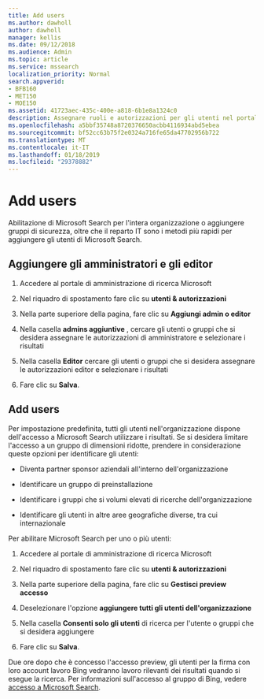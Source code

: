 ```yaml
---
title: Add users
ms.author: dawholl
author: dawholl
manager: kellis
ms.date: 09/12/2018
ms.audience: Admin
ms.topic: article
ms.service: mssearch
localization_priority: Normal
search.appverid:
- BFB160
- MET150
- MOE150
ms.assetid: 41723aec-435c-400e-a818-6b1e8a1324c0
description: Assegnare ruoli e autorizzazioni per gli utenti nel portale di amministrazione di ricerca Microsoft, redattori e gli amministratori
ms.openlocfilehash: a5bbf35748a8720376650acbb4116934abd5ebea
ms.sourcegitcommit: bf52cc63b75f2e0324a716fe65da47702956b722
ms.translationtype: MT
ms.contentlocale: it-IT
ms.lasthandoff: 01/18/2019
ms.locfileid: "29378882"
---
```

# <a name="add-users"></a>Add users

Abilitazione di Microsoft Search per l'intera organizzazione o aggiungere gruppi di sicurezza, oltre che il reparto IT sono i metodi più rapidi per aggiungere gli utenti di Microsoft Search.
  
## <a name="add-admins-and-editors"></a>Aggiungere gli amministratori e gli editor

1. Accedere al portale di amministrazione di ricerca Microsoft
    
2. Nel riquadro di spostamento fare clic su **utenti &amp; autorizzazioni**
    
3. Nella parte superiore della pagina, fare clic su **Aggiungi admin o editor**
    
4. Nella casella **admins aggiuntive** , cercare gli utenti o gruppi che si desidera assegnare le autorizzazioni di amministratore e selezionare i risultati 
    
5. Nella casella **Editor** cercare gli utenti o gruppi che si desidera assegnare le autorizzazioni editor e selezionare i risultati 
    
6. Fare clic su **Salva**.
    
## <a name="add-users"></a>Add users

Per impostazione predefinita, tutti gli utenti nell'organizzazione dispone dell'accesso a Microsoft Search utilizzare i risultati. Se si desidera limitare l'accesso a un gruppo di dimensioni ridotte, prendere in considerazione queste opzioni per identificare gli utenti:
  
- Diventa partner sponsor aziendali all'interno dell'organizzazione
    
- Identificare un gruppo di preinstallazione
    
- Identificare i gruppi che si volumi elevati di ricerche dell'organizzazione
    
- Identificare gli utenti in altre aree geografiche diverse, tra cui internazionale
    
Per abilitare Microsoft Search per uno o più utenti:
  
1. Accedere al portale di amministrazione di ricerca Microsoft
    
2. Nel riquadro di spostamento fare clic su **utenti &amp; autorizzazioni**
    
3. Nella parte superiore della pagina, fare clic su **Gestisci preview accesso**
    
4. Deselezionare l'opzione **aggiungere tutti gli utenti dell'organizzazione** 
    
5. Nella casella **Consenti solo gli utenti** di ricerca per l'utente o gruppi che si desidera aggiungere 
    
6. Fare clic su **Salva**.
    
Due ore dopo che è concesso l'accesso preview, gli utenti per la firma con loro account lavoro Bing vedranno lavoro rilevanti dei risultati quando si esegue la ricerca. Per informazioni sull'accesso al gruppo di Bing, vedere [accesso a Microsoft Search](use/sign-in.md).